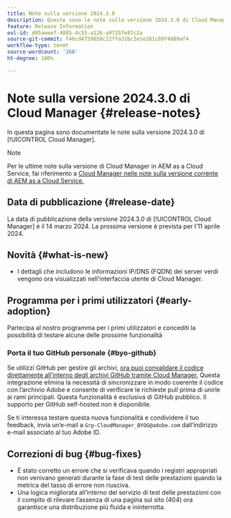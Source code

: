 ```yaml
---
title: Note sulla versione 2024.3.0
description: Queste sono le note sulla versione 2024.3.0 di Cloud Manager.
feature: Release Information
exl-id: d05aeeef-4085-4c55-a126-a9735fe87c2a
source-git-commit: f46cd4759858c22ffa31bc2e1e281c89f4809af4
workflow-type: tm+mt
source-wordcount: '268'
ht-degree: 100%

---
```



# Note sulla versione 2024.3.0 di Cloud Manager {#release-notes}

In questa pagina sono documentate le note sulla versione 2024.3.0 di [!UICONTROL Cloud Manager].

>[!NOTE]
>
>Per le ultime note sulla versione di Cloud Manager in AEM as a Cloud Service, fai riferimento a [Cloud Manager nelle note sulla versione corrente di AEM as a Cloud Service.](https://experienceleague.adobe.com/docs/experience-manager-cloud-service/content/implementing/using-cloud-manager/release-notes-cloud-manager/release-notes-cm-current.html?lang=it)

## Data di pubblicazione {#release-date}

La data di pubblicazione della versione 2024.3.0 di [!UICONTROL Cloud Manager] è il 14 marzo 2024. La prossima versione è prevista per l’11 aprile 2024.

## Novità {#what-is-new}

* I dettagli che includono le informazioni IP/DNS (FQDN) dei server verdi vengono ora visualizzati nell’interfaccia utente di Cloud Manager.

## Programma per i primi utilizzatori {#early-adoption}

Partecipa al nostro programma per i primi utilizzatori e concediti la possibilità di testare alcune delle prossime funzionalità

### Porta il tuo GitHub personale {#byo-github}

Se utilizzi GitHub per gestire gli archivi, [ora puoi convalidare il codice direttamente all’interno degli archivi GitHub tramite Cloud Manager.](/help/managing-code/byo-github.md) Questa integrazione elimina la necessità di sincronizzare in modo coerente il codice con l’archivio Adobe e consente di verificare le richieste pull prima di unirle ai rami principali. Questa funzionalità è esclusiva di GitHub pubblico. Il supporto per GitHub self-hosted non è disponibile.

Se ti interessa testare questa nuova funzionalità e condividere il tuo feedback, invia un’e-mail a `Grp-CloudManager_BYOG@adobe.com` dall’indirizzo e-mail associato al tuo Adobe ID.

## Correzioni di bug {#bug-fixes}

* È stato corretto un errore che si verificava quando i registri appropriati non venivano generati durante la fase di test delle prestazioni quando la metrica del tasso di errore non riusciva.
* Una logica migliorata all’interno del servizio di test delle prestazioni con il compito di rilevare l’assenza di una pagina sul sito (404) ora garantisce una distribuzione più fluida e ininterrotta.
